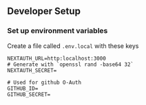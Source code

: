 ## Developer Setup
### Set up environment variables
Create a file called `.env.local` with these keys
```
NEXTAUTH_URL=http:localhost:3000
# Generate with `openssl rand -base64 32`
NEXTAUTH_SECRET=

# Used for github O-Auth
GITHUB_ID=
GITHUB_SECRET=
```
